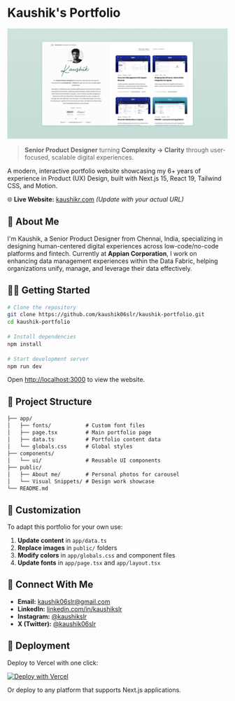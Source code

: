 # Kaushik's Portfolio

![Portfolio Preview](public/1.jpg)

> **Senior Product Designer** turning **Complexity → Clarity** through user-focused, scalable digital experiences.

A modern, interactive portfolio website showcasing my 6+ years of experience in Product (UX) Design, built with Next.js 15, React 19, Tailwind CSS, and Motion.

🌐 **Live Website:** [kaushikr.com](https://kaushikr.com) *(Update with your actual URL)*

## 👋 About Me

I'm Kaushik, a Senior Product Designer from Chennai, India, specializing in designing human-centered digital experiences across low-code/no-code platforms and fintech. Currently at **Appian Corporation**, I work on enhancing data management experiences within the Data Fabric, helping organizations unify, manage, and leverage their data effectively.

## 🏃‍♂️ Getting Started

```bash
# Clone the repository
git clone https://github.com/kaushik06slr/kaushik-portfolio.git
cd kaushik-portfolio

# Install dependencies
npm install

# Start development server
npm run dev
```

Open [http://localhost:3000](http://localhost:3000) to view the website.

## 📁 Project Structure

```
├── app/
│   ├── fonts/           # Custom font files
│   ├── page.tsx         # Main portfolio page
│   ├── data.ts          # Portfolio content data
│   └── globals.css      # Global styles
├── components/
│   └── ui/              # Reusable UI components
├── public/
│   ├── About me/        # Personal photos for carousel
│   └── Visual Snippets/ # Design work showcase
└── README.md
```

## 🎨 Customization

To adapt this portfolio for your own use:

1. **Update content** in `app/data.ts`
2. **Replace images** in `public/` folders
3. **Modify colors** in `app/globals.css` and component files
4. **Update fonts** in `app/page.tsx` and `app/layout.tsx`

## 📱 Connect With Me

- **Email:** [kaushik06slr@gmail.com](mailto:kaushik06slr@gmail.com)
- **LinkedIn:** [linkedin.com/in/kaushikslr](https://www.linkedin.com/in/kaushikslr)
- **Instagram:** [@kaushikslr](https://www.instagram.com/kaushikslr)
- **X (Twitter):** [@kaushik06slr](https://twitter.com/kaushik06slr)

## 🚀 Deployment

Deploy to Vercel with one click:

[![Deploy with Vercel](https://vercel.com/button)](https://vercel.com/new/clone?repository-url=https%3A%2F%2Fgithub.com%2Fkaushik06slr%2Fkaushik-portfolio)

Or deploy to any platform that supports Next.js applications.
